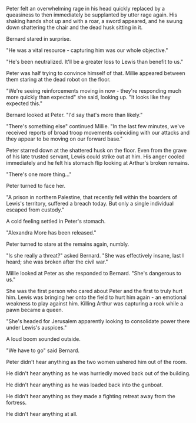 Peter felt an overwhelming rage in his head quickly replaced by a queasiness to then immediately be supplanted by utter rage again. His shaking hands shot up and with a roar, a sword appeared, and he swung down shattering the chair and the dead husk sitting in it.

Bernard stared in surprise.

"He was a vital resource - capturing him was our whole objective."

"He's been neutralized. It'll be a greater loss to Lewis than benefit to us."

Peter was half trying to convince himself of that. Millie appeared between them staring at the dead robot on the floor.

"We're seeing reinforcements moving in now - they're responding much more quickly than expected" she said, looking up. "It looks like they expected this."

Bernard looked at Peter. "I'd say that's more than likely."

"There's something else" continued Millie. "In the last few minutes, we've received reports of broad troop movements coinciding with our attacks and they appear to be moving on our forward base."

Peter starred down at the shattered husk on the floor. Even from the grave of his late trusted servant, Lewis could strike out at him. His anger cooled immediately and he felt his stomach flip looking at Arthur's broken remains.

"There's one more thing..."

Peter turned to face her.

"A prison in northern Palestine, that recently fell within the boarders of Lewis's territory, suffered a breach today. But only a single individual escaped from custody."

A cold feeling settled in Peter's stomach.

"Alexandra More has been released."

Peter turned to stare at the remains again, numbly.

"Is she really a threat?" asked Bernard. "She was effectively insane, last I heard; she was broken after the civil war."

Millie looked at Peter as she responded to Bernard. "She's dangerous to us."

She was the first person who cared about Peter and the first to truly hurt him. Lewis was bringing her onto the field to hurt him again - an emotional weakness to play against him. Killing Arthur was capturing a rook while a pawn became a queen.

"She's headed for Jerusalem apparently looking to consolidate power there under Lewis's auspices."

A loud boom sounded outside.

"We have to go" said Bernard.

Peter didn't hear anything as the two women ushered him out of the room.

He didn't hear anything as he was hurriedly moved back out of the building.

He didn't hear anything as he was loaded back into the gunboat.

He didn't hear anything as they made a fighting retreat away from the fortress.

He didn't hear anything at all.
